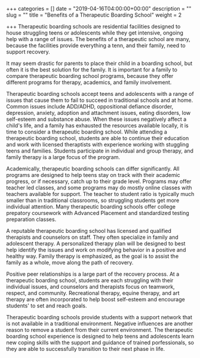 +++
categories = []
date = "2019-04-16T04:00:00+00:00"
description = ""
slug = ""
title = "Benefits of a Therapeutic Boarding School"
weight = 2

+++
Therapeutic boarding schools are residential facilities designed to house struggling teens or adolescents while they get intensive, ongoing help with a range of issues. The benefits of a therapeutic school are many, because the facilities provide everything a tenn, and their family, need to support recovery.

It may seem drastic for parents to place their child in a boarding school, but often it is the best solution for the family. It is important for a family to compare therapeutic boarding school programs, because they offer different programs for therapy, academics, and family involvement.

Therapeutic boarding schools accept teens and adolescents with a range of issues that cause them to fail to succeed in traditional schools and at home. Common issues include ADD/ADHD, oppositional defiance disorder, depression, anxiety, adoption and attachment issues, eating disorders, low self-esteem and substance abuse. When these issues negatively affect a child's life, and a family has exhausted the resources available locally, it is time to consider a therapeutic boarding school. While attending a therapeutic boarding school, students are able to continue their education and work with licensed theraptists with experience working with stuggling teens and families. Students participate in individual and group therapy, and family therapy is a large focus of the program.

Academically, therapeutic boarding schools can differ significantly. All programs are designed to help teens stay on track with their academic progress, or if necessary, catch up to their grade level. Programs may offer teacher led classes, and some programs may do mostly online classes with teachers available for support. The teacher to student ratio is typically much smaller than in traditional classrooms, so struggling students get more individual attention. Many therapeutic boarding schools offer college prepatory coursework with Advanced Placement and standardized testing preparation classes.

A reputable therapeutic boarding school has licensed and qualified therapists and counselors on staff. They often specialize in family and adolescent therapy. A personalized therapy plan will be designed to best help identify the issues and work on modifying behavior in a positive and healthy way. Family therapy is emphasized, as the goal is to assist the family as a whole, move along the path of recovery.

Positive peer relationships is a large part of the recovery process. At a therapeutic boarding school, students are each struggling with their individual issues, and counselors and therapists focus on teamwork, respect, and community. Recreational therapy, equine therapy, and art therapy are often incorporated to help boost self-esteem and encourage students' to set and reach goals.

Therapeutic boarding schools provide students with a support network that is not available in a traditional environment. Negative influences are another reason to remove a student from their current environment. The therapeutic boarding school experience is designed to help teens and adolescents learn new coping skills with the support and guidance of trained porfessionals, so they are able to successfully transition to their next phase in life.